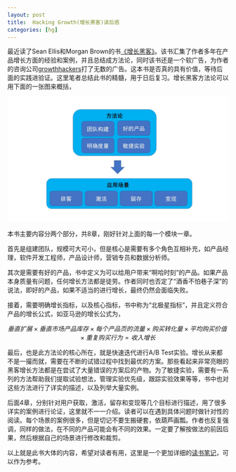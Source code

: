 ```yaml
---
layout: post
title:  Hacking Growth(增长黑客)读后感
categories: [hg]
---
```




最近读了Sean Ellis和Morgan Brown的书[《增长黑客》](https://book.douban.com/subject/27593848//)。该书汇集了作者多年在产品增长方面的经验和案例，并且总结成方法论，同时该书还是一个软广告，为作者的咨询公司[growthhackers](http://growthhackers.com/)打了无数的广告。这本书是否真的具有价值，等待后面的实践进验证。这里笔者总结此书的精髓，用于日后复习。增长黑客方法论可以用下面的一张图来概括，

![](\img\growth-summary.jpg)

本书主要内容分两个部分，共8章，刚好针对上面的每一个模块一章。



首先是组建团队，规模可大可小，但是核心是需要有多个角色互相补充，如产品经理，软件开发工程师，产品设计师，营销专员和数据分析师。

其次是需要有好的产品，书中定义为可以给用户带来“啊哈时刻”的产品。如果产品本身质量有问题，任何增长方法都是徒劳。作者同时也否定了“酒香不怕巷子深”的说法，即好的产品，如果不适当的进行增长，最终仍然会面临失败。

接着，需要明确增长指标，以及核心指标，书中称为“北极星指标”，并且定义符合产品的增长公式，如亚马逊的增长公式为，

$$
垂直扩展 \times 垂直市场产品库存 \times 每个产品页的流量 \times 购买转化量 \times 平均购买价值 \times 重复购买行为 = 收入增长
$$

最后，也是此方法论的核心所在，就是快速迭代进行A/B Test实验。增长从来都不是一撮而就，需要在不断的试错过程中找到最优的方案。那些看起来非常亮眼的黑客增长方法都是在尝试了大量错误的方案后的产物。为了敏捷实验，需要有一系列的方法帮助我们提取试验想法，管理实验优先级，跟踪实验效果等等，书中也对这些方法进行了详实的描述，以及列举大量实例。

后面4章，分别针对用户获取，激活，留存和变现等几个目标进行描述，用了很多详实的案例进行论证，这里就不一一介绍。读者可以在遇到具体问题时做针对性的阅读。每个场景的案例很多，但是切记不要生搬硬套，依葫芦画瓢。作者也反复强调，同样的做法，在不同的产品可能会有不同的效果。一定要了解按做法的前因后果，然后根据自己的场景进行修改和裁剪。

以上就是此书大体的内容，希望对读者有用，这里是一个更加详细的[读书笔记](http://waimaodog.com/growth-hacker-note)，可以作为参考。

